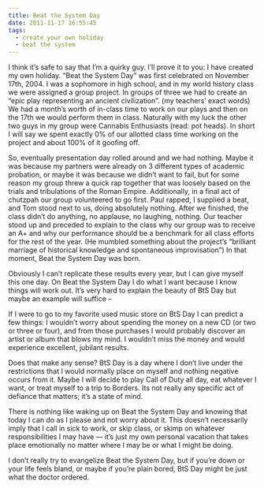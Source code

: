 ```yaml
---
title: Beat the System Day
date: 2011-11-17 16:55:45
tags:
  - create your own holiday
  - beat the system
---
```

I think it’s safe to say that I’m a quirky guy.  I’ll prove it to you: I have created my own holiday.  “Beat the System Day” was first celebrated on November 17th, 2004.  I was a sophomore in high school, and in my world history class we were assigned a group project.  In groups of three we had to create an “epic play representing an ancient civilization”. (my teachers’ exact words)  We had a month’s worth of in-class time to work on our plays and then on the 17th we would perform them in class.  Naturally with my luck the other two guys in my group were Cannabis Enthusiasts (read: pot heads).  In short I will say we spent exactly 0% of our allotted class time working on the project and about 100% of it goofing off.

So, eventually presentation day rolled around and we had nothing.  Maybe it was because my partners were already on 3 different types of academic probation, or maybe it was because we didn’t want to fail, but for some reason my group threw a quick rap together that was loosely based on the trials and tribulations of the Roman Empire.  Additionally, in a final act of chutzpah our group volunteered to go first.  Paul rapped, I supplied a beat, and Tom stood next to us, doing absolutely nothing.  After we finished, the class didn’t do anything, no applause, no laughing, nothing.  Our teacher stood up and preceded to explain to the class why our group was to receive an A+ and why our performance should be a benchmark for all class efforts for the rest of the year. (He mumbled something about the project’s “brilliant marriage of historical knowledge and spontaneous improvisation”)  In that moment, Beat the System Day was born.

Obviously I can’t replicate these results every year, but I can give myself this one day.  On Beat the System Day I do what I want because I know things will work out.  It’s very hard to explain the beauty of BtS Day but maybe an example will suffice –

If I were to go to my favorite used music store on BtS Day I can predict a few things:  I wouldn’t worry about spending the money on a new CD (or two or three or four), and from those purchases I would probably discover an artist or album that blows my mind.  I wouldn’t miss the money and would experience excellent, jubilant results.

Does that make any sense?  BtS Day is a day where I don’t live under the restrictions that I would normally place on myself and nothing negative occurs from it.  Maybe I will decide to play Call of Duty all day, eat whatever I want, or treat myself to a trip to Borders.  Its not really any specific act of defiance that matters; it’s a state of mind.

There is nothing like waking up on Beat the System Day and knowing that today I can do as I please and not worry about it.  This doesn’t necessarily imply that I call in sick to work, or skip class, or skimp on whatever responsibilities I may have — it’s just my own personal vacation that takes place emotionally no matter where I may be or what I might be doing.

I don’t really try to evangelize Beat the System Day, but if you’re down or your life feels bland, or maybe if you’re plain bored, BtS Day might be just what the doctor ordered.
